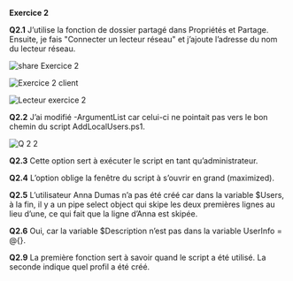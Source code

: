 **Exercice 2**

**Q2.1**
J’utilise la fonction de dossier partagé dans Propriétés et Partage. Ensuite, je fais "Connecter un lecteur réseau" et j’ajoute l’adresse du nom du lecteur réseau.

![share Exercice 2](https://github.com/Kamalors/Checkpoint2/assets/162970946/a8a8e157-9e7d-414f-af70-82da9d56500a)

![Exercice 2 client](https://github.com/Kamalors/Checkpoint2/assets/162970946/3365ecee-0b41-4ccf-9ba2-e8058b330495)

![Lecteur exercice 2](https://github.com/Kamalors/Checkpoint2/assets/162970946/11a614af-afc0-4f38-9ecb-6b32f201b63e)


**Q2.2**
J’ai modifié -ArgumentList car celui-ci ne pointait pas vers le bon chemin du script AddLocalUsers.ps1.

![Q 2 2](https://github.com/Kamalors/Checkpoint2/assets/162970946/0635c56b-9722-443a-ae24-056b8ae18624)


**Q2.3**
Cette option sert à exécuter le script en tant qu’administrateur.

**Q2.4**
L’option oblige la fenêtre du script à s’ouvrir en grand (maximized).

**Q2.5**
L’utilisateur Anna Dumas n’a pas été créé car dans la variable $Users, à la fin, il y a un pipe select object qui skipe les deux premières lignes au lieu d’une, ce qui fait que la ligne d’Anna est skipée.

**Q2.6**
Oui, car la variable $Description n’est pas dans la variable UserInfo = @{}.


**Q2.9**
La première fonction sert à savoir quand le script a été utilisé. La seconde indique quel profil a été créé.
